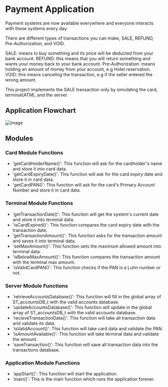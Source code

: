 # Payment Application

Payment systems are now available everywhere and everyone interacts with these systems every day.

There are different types of transactions you can make, SALE, REFUND, Pre-Authorization, and VOID.

SALE: means to buy something and its price will be deducted from your bank account.
REFUND: this means that you will return something and wants your money back to your bank account.
Pre-Authorization: means holding an amount of money from your account, e.g Hotel reservation.
VOID: this means canceling the transaction, e.g if the seller entered the wrong amount.


This project implements the SALE transaction only by simulating the card, terminal(ATM), and the server.

## Application Flowchart

![image](https://user-images.githubusercontent.com/102156303/192086083-9c5f72f4-6c7e-4a5a-9da7-1e0083fb75d0.png)

## Modules

### Card Module Functions

- 'getCardHolderName()': This function will ask for the cardholder's name and store it into card data.
- 'getCardExpiryDate()': This function will ask for the card expiry date and store it in card data.
- 'getCardPAN()': This function will ask for the card's Primary Account Number and store it in card data.

### Terminal Module Functions

- 'getTransactionDate()': This function will get the system's current date and store it into terminal data.
- 'isCardExpired()': This function compares the card expiry date with the transaction date.
- 'getTransactionAmount()': This function asks for the transaction amount and saves it into terminal data.
- 'setMaxAmount()': This function sets the maximum allowed amount into terminal data.
- 'isBelowMaxAmount()': This function compares the transaction amount with the terminal max amount.
- 'isValidCardPAN()': This function checks if the PAN is a Luhn number or not.

### Server Module Functions

- 'retrieveAccountsDatabase()': This function will fill in the global array of ST_accountsDB_t with the valid accounts database.
- 'updateAccountsDatabase()': This function will update in the global array of ST_accountsDB_t with the valid accounts database.
- 'recieveTransactionData()': This function will take all transaction data and validate its data.
- 'isValidAccount()': This function will take card data and validate the PAN.
- 'isAmountAvailable()': This function will take terminal data and validate the amount.
- 'saveTransaction()': This function will save all transaction data into the transactions database.

### Application Module Functions

- 'appStart()': This function will start the application.
- 'main()': This is the main function which runs the application forever.
